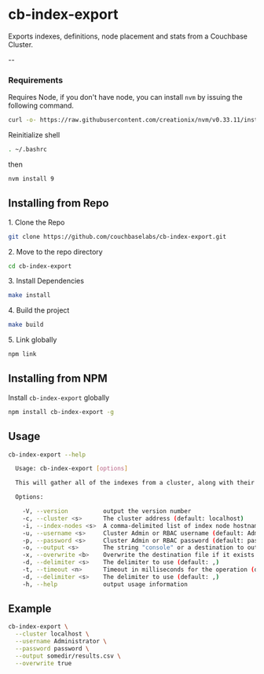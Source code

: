 # cb-index-export

Exports indexes, definitions, node placement and stats from a Couchbase Cluster.

--

### Requirements

Requires Node, if you don't have node, you can install `nvm`  by issuing the following command.

```bash
curl -o- https://raw.githubusercontent.com/creationix/nvm/v0.33.11/install.sh | bash
```

Reinitialize shell

```bash
. ~/.bashrc
```

then

```bash
nvm install 9
```


## Installing from Repo

1\. Clone the Repo

```bash
git clone https://github.com/couchbaselabs/cb-index-export.git
```

2\. Move to the repo directory

```bash
cd cb-index-export
```

3\. Install Dependencies

```bash
make install
```

4\. Build the project

```bash
make build
```

5\. Link globally

```bash
npm link
```

## Installing from NPM

Install `cb-index-export` globally

```bash
npm install cb-index-export -g
```

## Usage

```bash
cb-index-export --help

  Usage: cb-index-export [options]

  This will gather all of the indexes from a cluster, along with their definitions, placement and stats.

  Options:

    -V, --version          output the version number
    -c, --cluster <s>      The cluster address (default: localhost)
    -i, --index-nodes <s>  A comma-delimited list of index node hostnames.  If not specified they will be retrieved from the cluster map
    -u, --username <s>     Cluster Admin or RBAC username (default: Administrator)
    -p, --password <s>     Cluster Admin or RBAC password (default: password)
    -o, --output <s>       The string "console" or a destination to output the file (default: /Users/aaronbenton/projects/couchbase/results.csv)
    -x, --overwrite <b>    Overwrite the destination file if it exists already (default: false)
    -d, --delimiter <s>    The delimiter to use (default: ,)
    -t, --timeout <n>      Timeout in milliseconds for the operation (default: 2000)
    -d, --delimiter <s>    The delimiter to use (default: ,)
    -h, --help             output usage information
```

## Example

```bash
cb-index-export \
  --cluster localhost \
  --username Administrator \
  --password password \
  --output somedir/results.csv \
  --overwrite true
```
